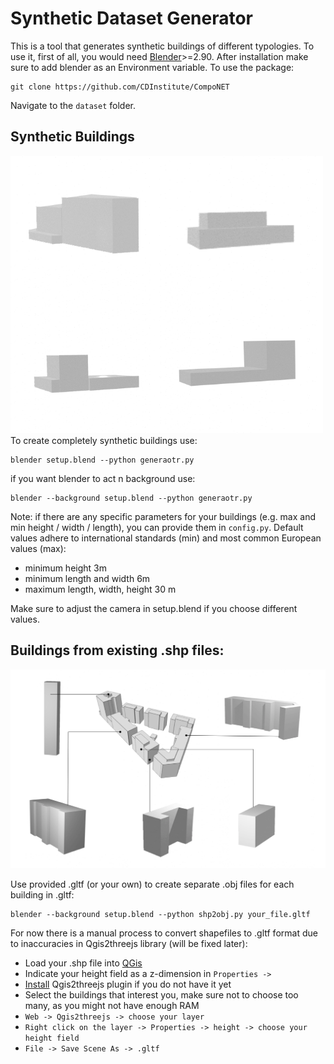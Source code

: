 # Synthetic Dataset Generator

This is a tool that generates synthetic buildings of different typologies. To use it, first of all, you would need [Blender](https://www.blender.org/download/)>=2.90. After installation make sure to add blender as an Environment variable. To use the package:
```
git clone https://github.com/CDInstitute/CompoNET
```
Navigate to the ```dataset``` folder.

## Synthetic Buildings

<img src="imgs/synthetic.png" width="500"/>
To create completely synthetic buildings use:

```
blender setup.blend --python generaotr.py
```
if you want blender to act n background use:
```
blender --background setup.blend --python generaotr.py
```

Note:
if there are any specific parameters for your buildings (e.g. max and min height / width / length), you can provide them in ```config.py```. Default values adhere to international standards (min) and most common European values (max):

* minimum height 3m
* minimum length and width 6m
* maximum length, width, height 30 m

Make sure to adjust the camera in setup.blend if you choose different values.

## Buildings from existing .shp files:

<img src="imgs/qgis_example1.png" width="900"/>

Use provided .gltf (or your own) to create separate .obj files for each building in .gltf:
```
blender --background setup.blend --python shp2obj.py your_file.gltf
```
For now there is a manual process to convert shapefiles to .gltf format due to inaccuracies in Qgis2threejs library (will be fixed later):
* Load your .shp file into [QGis](https://www.qgis.org/en/site/)
* Indicate your height field as a z-dimension in ```Properties -> ```
* [Install](https://qgis2threejs.readthedocs.io/en/docs/Tutorial.html#install-the-plugin) Qgis2threejs plugin if you do not have it yet
* Select the buildings that interest you, make sure not to choose too many, as you might not have enough RAM
* ```Web -> Qgis2threejs -> choose your layer```
* ```Right click on the layer -> Properties -> height -> choose your height field```
* ```File -> Save Scene As -> .gltf```
